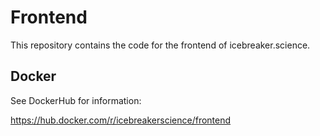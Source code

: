 # Frontend

This repository contains the code for the frontend of icebreaker.science.


## Docker

See DockerHub for information:

https://hub.docker.com/r/icebreakerscience/frontend
